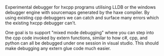 Experimental debugger for hxcpp programs utilising LLDB or the  windows debugger engine with sourcemaps generated by the haxe compiler. By using existing cpp debuggers we can catch and surface many errors which the existing hxcpp debugger can't.

One goal is to support "mixed mode debugging" where you can step into the cpp code invoked by extern functions, similar to how c#, cpp, and python can all be debugged under one session in visual studio. This should make debugging any extern glue code much easier.